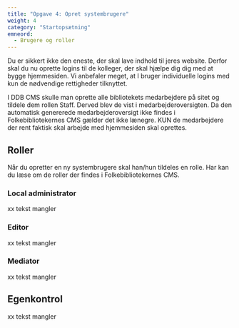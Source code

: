 ```yaml
---
title: "Opgave 4: Opret systembrugere"
weight: 4
category: "Startopsætning"
emneord:
  - Brugere og roller
---
```


Du er sikkert ikke den eneste, der skal lave indhold til jeres website. Derfor skal du nu oprette logins til de kolleger, der skal hjælpe dig dig med at bygge hjemmesiden.
Vi anbefaler meget, at I bruger individuelle logins med kun de nødvendige rettigheder tilknyttet.

I DDB CMS skulle man oprette alle bibliotekets medarbejdere på sitet og tildele dem rollen Staff. Derved blev de vist i medarbejderoversigten. Da den automatisk genererede medarbejderoversigt ikke findes i Folkebibliotekernes CMS gælder det ikke lænegre. KUN de medarbejdere der rent faktisk skal arbejde med hjemmesiden skal oprettes. 

## Roller

Når du opretter en ny systembrugere skal han/hun tildeles en rolle. Har kan du læse om de roller der findes i Folkebibliotekernes CMS.

### Local administrator
xx tekst mangler

### Editor
xx tekst mangler

### Mediator
xx tekst mangler

## Egenkontrol
xx tekst mangler
